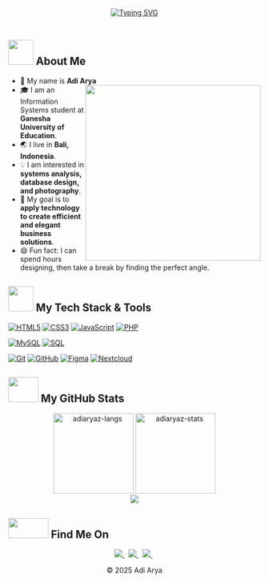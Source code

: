 <div align="center">
  <a href="https://git.io/typing-svg">
    <img src="https://readme-typing-svg.herokuapp.com?font=Fira+Code&color=%2334D399&size=38&center=true&vCenter=true&width=600&lines=Hello,+I'm+Adi+Arya" alt="Typing SVG">
  </a>
</div>

<br>

## <img src="https://raw.githubusercontent.com/nixin72/nixin72/master/wave.gif" width="50px" height="50px"></img> About Me

- 👤 My name is **Adi Arya**
  <img src="https://media4.giphy.com/media/v1.Y2lkPTc5MGI3NjExbThlcnJ1ZWw3MHIzMWgwNWducDJjbDhhc3U4NTJuNmJxcjhpN29kZSZlcD12MV9pbnRlcm5hbF9naWZfYnlfaWQmY3Q9Zw/z24q9PQNlw19u/giphy.gif" width="350" align="right"/>
- 🎓 I am an Information Systems student at **Ganesha University of Education**.
- 🌏 I live in **Bali, Indonesia**.
- 💡 I am interested in **systems analysis, database design, and photography**.
- 🚀 My goal is to **apply technology to create efficient and elegant business solutions**.
- 😄 Fun fact: I can spend hours designing, then take a break by finding the perfect angle.

## <img src="https://media2.giphy.com/media/QssGEmpkyEOhBCb7e1/giphy.gif?cid=ecf05e47a0n3gi1bfqntqmob8g9aid1oyj2wr3ds3mg700bl&rid=giphy.gif" width="50px" height="50px"> My Tech Stack & Tools

<p align="left">
  <a href="#"><img alt="HTML5" src="https://img.shields.io/badge/HTML5-E34F26?style=for-the-badge&logo=html5&logoColor=white"></a>
  <a href="#"><img alt="CSS3" src="https://img.shields.io/badge/CSS3-1572B6?style=for-the-badge&logo=css3&logoColor=white"></a>
  <a href="#"><img alt="JavaScript" src="https://img.shields.io/badge/JavaScript-F7DF1E?style=for-the-badge&logo=javascript&logoColor=black"></a>
  <a href="#"><img alt="PHP" src="https://img.shields.io/badge/PHP-777BB4?style=for-the-badge&logo=php&logoColor=white"></a>
  
  <a href="#"><img alt="MySQL" src="https://img.shields.io/badge/MySQL-4479A1?style=for-the-badge&logo=mysql&logoColor=white"></a>
  <a href="#"><img alt="SQL" src="https://img.shields.io/badge/SQL-025E8C?style=for-the-badge&logo=postgresql&logoColor=white"></a>

  <a href="#"><img alt="Git" src="https://img.shields.io/badge/Git-F05032?style=for-the-badge&logo=git&logoColor=white"></a>
  <a href="#"><img alt="GitHub" src="https://img.shields.io/badge/GitHub-181717?style=for-the-badge&logo=github&logoColor=white"></a>
  <a href="#"><img alt="Figma" src="https://img.shields.io/badge/Figma-F24E1E?style=for-the-badge&logo=figma&logoColor=white"></a>
  <a href="#"><img alt="Nextcloud" src="https://img.shields.io/badge/Nextcloud-0082C9?style=for-the-badge&logo=nextcloud&logoColor=white"></a>
</p>

## <img src="https://media0.giphy.com/media/cNZqrH5IzOG0xrlWks/giphy.gif?cid=ecf05e47map255q427en9uprqc1sb0unjq5k4fnqg5pmhhs4&rid=giphy.gif&ct=s" width="60px" height="50px"> My GitHub Stats

<div align="center">
  <img height="160em" src="https://github-readme-stats.vercel.app/api/top-langs/?username=adiaryaz&layout=compact&show_icon=true&theme=tokyonight" alt="adiaryaz-langs"/>
  <img height="160em" src="https://github-readme-stats.vercel.app/api/?username=adiaryaz&show_icon=true&theme=tokyonight" alt="adiaryaz-stats"/>
  <br>
  <img src="http://github-readme-streak-stats.herokuapp.com/?user=adiaryaz&theme=tokyonight" />
</div>

## <img src='https://raw.githubusercontent.com/ShahriarShafin/ShahriarShafin/main/Assets/handshake.gif' width="80px" height="40px"> Find Me On

<p align="center">
  <a href="mailto:[adiaryazx@gmail.com]">
    <img src="https://img.shields.io/badge/Gmail-D14836?style=for-the-badge&logo=gmail&logoColor=white" />
  </a> &nbsp;
  <a href="https://www.linkedin.com/in/adiaryaz/" target="_blank">
    <img src="https://img.shields.io/badge/LinkedIn-0077B5?style=for-the-badge&logo=linkedin&logoColor=white" />
  </a> &nbsp;
  <a href="https://www.instagram.com/adiaryaz" target="_blank">
    <img src="https://img.shields.io/badge/Instagram-E4405F?style=for-the-badge&logo=instagram&logoColor=white" />
  </a> &nbsp;
</p>

<div align="center">
  &copy; 2025 Adi Arya
</div>
